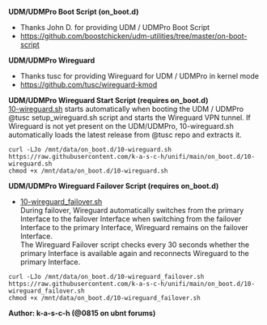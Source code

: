 

<b>UDM/UDMPro Boot Script (on_boot.d)</b>
- Thanks John D. for providing UDM / UDMPro Boot Script
- https://github.com/boostchicken/udm-utilities/tree/master/on-boot-script

<b>UDM/UDMPro Wireguard</b>
- Thanks tusc for providing Wireguard for UDM / UDMPro in kernel mode
- https://github.com/tusc/wireguard-kmod

<b>UDM/UDMPro Wireguard Start Script (requires on_boot.d)</b><br>
<a href="https://github.com/k-a-s-c-h/unifi/blob/main/on_boot.d/10-wireguard.sh">10-wireguard.sh</a> starts automatically when booting the UDM / UDMPro @tusc setup_wireguard.sh script and starts the Wireguard VPN tunnel. If Wireguard is not yet present on the UDM/UDMPro, 10-wireguard.sh automatically loads the latest release from @tusc repo and extracts it.
```
curl -LJo /mnt/data/on_boot.d/10-wireguard.sh https://raw.githubusercontent.com/k-a-s-c-h/unifi/main/on_boot.d/10-wireguard.sh
chmod +x /mnt/data/on_boot.d/10-wireguard.sh
```

<b>UDM/UDMPro Wireguard Failover Script (requires on_boot.d)</b>
- <a href="https://github.com/k-a-s-c-h/unifi/blob/main/on_boot.d/10-wireguard_failover.sh">10-wireguard_failover.sh</a><br>
During failover, Wireguard automatically switches from the primary Interface to the failover Interface when switching from the failover Interface to the primary Interface, Wireguard remains on the failover Interface.<br>
The Wireguard Failover script checks every 30 seconds whether the primary Interface is available again and reconnects Wireguard to the primary Interface.
```
curl -LJo /mnt/data/on_boot.d/10-wireguard_failover.sh https://raw.githubusercontent.com/k-a-s-c-h/unifi/main/on_boot.d/10-wireguard_failover.sh
chmod +x /mnt/data/on_boot.d/10-wireguard_failover.sh
```
<b>Author: k-a-s-c-h (@0815 on ubnt forums)</b>
